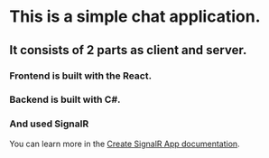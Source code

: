 # This is a simple chat application.

## It consists of 2 parts as client and server.

### Frontend is built with the React.

### Backend is built with C#.

### And used SignalR

You can learn more in the [Create SignalR App documentation](https://docs.microsoft.com/tr-tr/aspnet/core/tutorials/signalr?WT.mc_id=dotnet-35129-website&view=aspnetcore-6.0&tabs=visual-studio).
